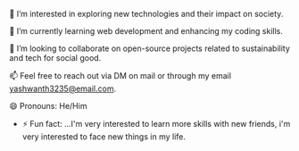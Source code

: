 👀 I’m interested in exploring new technologies and their impact on society.

🌱 I’m currently learning web development and enhancing my coding skills.

💞️ I’m looking to collaborate on open-source projects related to sustainability and tech for social good.

📫 Feel free to reach out via DM on mail or through my email yashwanth3235@email.com.

😄 Pronouns: He/Him

- ⚡ Fun fact: ...I'm very interested to learn more skills with new friends, i'm very interested to face new things in my life. 


